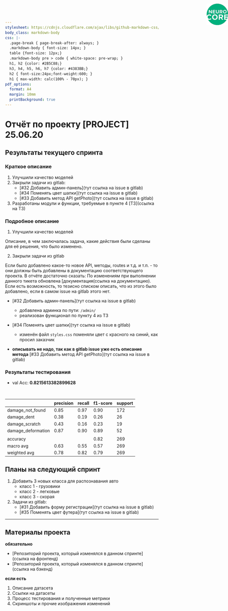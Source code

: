 ```yaml
---
stylesheet: https://cdnjs.cloudflare.com/ajax/libs/github-markdown-css/2.10.0/github-markdown.min.css
body_class: markdown-body
css: |-
  .page-break { page-break-after: always; }
  .markdown-body { font-size: 14px; }
  table {font-size: 12px;}
  .markdown-body pre > code { white-space: pre-wrap; }
  h1, h2 {color: #2B5C88;}
  h3, h4, h5, h6, h7 {color: #4383BB;}
  h2 { font-size:24px;font-weight:600; }
  h1 { max-width: calc(100% - 70px); }
pdf_options:
  format: A4
  margin: 10mm
  printBackground: true
---
```


<a href="https://neuro-core.ru" style="position: absolute; z-index: 1000; right: 0; top: 12px;">
    <img style=" width: 70px; height: 70px;" src="https://raw.githubusercontent.com/neuro-core/templates/master/logo/neuro-core-logo-mini.png" alt="NeuroCore">
</a>
            
# Отчёт по проекту [PROJECT] <br>25.06.20

## Результаты текущего спринта

### Краткое описание

1. Улучшили качество моделей
2. Закрыли задачи из gitlab:
    * [#32 Добавить админ-панель](тут ссылка на issue в gitlab)
    * [#34 Поменять цвет шапки](тут ссылка на issue в gitlab)
    * [#33 Добавить метод API getPhoto](тут ссылка на issue в gitlab)
3. Разработаны модули и функции, требуемые в пункте 4 [ТЗ](ссылка на ТЗ)

### Подробное описание

1. Улучшили качество моделей

Описание, в чем заключалась задача, какие действия были сделаны для её решения, что было изменено.

2. Закрыли задачи из gitlab

Если было добавлено какое-то новое API, методы, routes и т.д. и т.п. - то они должны быть 
добавлены в документацию соответствующего проекта. В отчёте достаточно сказать:
По изменениям при выполнении данного тикета обновлена [документация(ссылка на документацию).
Если есть возможность, то тезисно списком описать, что из этого было добавлено, если в самом issue на gitlab этого нет.

* [#32 Добавить админ-панель](тут ссылка на issue в gitlab)
    * добавлена админка по пути: `/admin/`
    * реализован функционал по пункту 4 из ТЗ
* [#34 Поменять цвет шапки](тут ссылка на issue в gitlab)
    * изменён файл `styles.css` поменяли цвет с красного на синий, как просил заказчик

* **описывать не надо, так как в gitlab issue уже есть описание метода** [#33 Добавить метод API getPhoto](тут ссылка на issue в gitlab)


<div class="page-break"></div>

### Результаты тестирования

* val Acc: **0.8215613382899628**

<br>

|                    | precision | recall | f1-score | support |
|--------------------|-----------|--------|----------|---------|
| damage_not_found   | 0.85      | 0.97   | 0.90     | 172     |
| damage_dent        | 0.38      | 0.19   | 0.26     | 26      |
| damage_scratch     | 0.43      | 0.16   | 0.23     | 19      |
| damage_deformation | 0.87      | 0.90   | 0.89     | 52      |
|                    |           |        |          |         |
| accuracy           |           |        | 0.82     | 269     |
| macro avg          | 0.63      | 0.55   | 0.57     | 269     |
| weighted avg       | 0.78      | 0.82   | 0.79     | 269     |

## Планы на следующий спринт

1. Добавить 3 новых класса для распознавания авто
    * класс 1 - грузовики
    * класс 2 - легковые
    * класс 3 - скорая
2. Задачи из gitlab:
    * [#31 Добавить форму регистрации](тут ссылка на issue в gitlab)
    * [#35 Поменять цвет футера](тут ссылка на issue в gitlab)

---

## Материалы проекта

**обязательно**

* [Репозиторий проекта, который изменялся в данном спринте](ссылка на фронтенд)
* [Репозиторий проекта, который изменялся в данном спринте](ссылка на бэкенд)

**если есть**

1. Описание датасета
2. Ссылки на датасеты
3. Процесс тестирования и полученные метрики
4. Скриншоты и прочие изображения изменений
